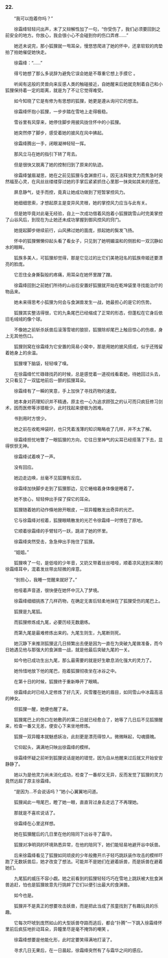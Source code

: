 ### 22.

　　“我可以抱着你吗？”

　　徐霜绛轻轻问出声，末了又辩解性加了一句，“你受伤了，我们必须要回到之前安全的地方。你放心，我会很小心不会碰到你的伤口弄疼……”

　　她还未说完，那小狐狸就一甩耳朵，慢悠悠爬进了她的怀中，还拿软软的肉垫拍了拍她催促她快走。

　　徐霜绛：“……”

　　得亏她想了那么多说辞为避免它误会她是不尊重它想上手摸它 。

　　听闻有这般的灵兽向来反感人类的触碰接近，自她醒来后她就克制着自己和小狐狸保持着一定的距离，就是为了不让它觉得难受。

　　如今知晓了它是有修为有思想的狐狸，她更是遵从询问它的想法。

　　徐霜绛怀抱小狐狸，一步步踏在雪地上走得极稳。

　　雪谷里有风穿来，她停住脚步用披风拢住怀中的小狐狸。

　　她突然停了脚步，感受着她的披风在风中拂起。

　　徐霜绛腾出一手，闭眼凝神轻轻一挥。

　　那风立马在她的指引下转了弯去。

　　但是很快又脱离了她的控制归到了原来的轨迹。

　　徐霜绛皱眉凝思，她在之前见狐狸与食渊兽打斗，因无法释放灵力而焦急时突然福至心灵，在风丝丝缕缕穿过她的手掌后紧紧抓住心里那一抹突如其来的感觉。

　　屏息静气，徒手而控，竟真让她成功做到了短暂掌控风力。

　　她细细思索，才想起原主是变异风灵根，她的掌控风力应当与此有关。

　　但是她毕竟对此毫无经验，自上一次成功借着风抱着小狐狸跳雪山时完美掌控了山谷风后，到现在为止她还未成功掌握到御风控风的窍门。

　　她提起脚步继续前行，山风拂过她的面庞，掠起她的鬓发飞扬。

　　怀中的狐狸懒懒仰起头看了看女子，只见到了她明媚温和的侧脸和一双沉静如水的眼眸。

　　狐族多美人，可狐狸却觉得，那是它见过的比它们美艳冠名的狐族帝姬还要漂亮的脸庞。

　　它忍住全身撕裂般的疼痛，用耳朵在她怀里蹭了蹭。

　　徐霜绛回到之前她们所待的山谷后安置好狐狸就开始在乾坤袋里寻找能治疗的物品来。

　　她未来得思考小狐狸为何会与食渊兽发生一战，她最担心的是它的伤势。

　　狐狸其实整洁得很，它的九条尾巴已经缩成了正常的形态，但蓬松在它身后依旧毛绒绒的像个球。

　　不像她之前斩杀妖兽后滚落雪坡的狼狈，狐狸除却尾巴上触目惊心的伤痕，身上无其他伤口。

　　狐狸则窝在徐霜绛为它安置的简易小窝中，那是用她的披风搭成，似乎还残留着她身上的余温。

　　狐狸埋下脑袋，轻轻嗅了嗅。

　　在徐霜绛忙忙碌碌找药的时候，总是感觉着一道视线看着她，待她回过头去，又只看见了一双猛地前后一颤的狐狸耳朵。

　　徐霜绛有了一瞬的笑意，手上加快了寻找药物的速度。

　　她本身对药理知识并不精通，原主也一心为追求顾弦之的认可而只疯狂修习剑术，因而医修等涉猎极少。此时找起来便极为困难。

　　书到用时方恨少。

　　她之前在收乾坤袋时，也只凭着浅薄的知识略略收了几样，并不太了解。

　　徐霜绛担忧地瞥了一眼狐狸的方向，它往日里神气的尖耳已经搭落了下去，显得恹恹无神。

　　徐霜绛试着唤了一声。

　　没有回应。

　　她边走边唤，丝毫不见狐狸有反应。

　　徐霜绛加快脚步走到了狐狸那边，见它蜷缩着身体像是睡着了。

　　她不放心，轻轻伸出手探了探它的耳朵。

　　狐狸随着她的动作倏地掀开眼皮，一双异瞳散发出奇异的光芒。

　　它与徐霜绛对视着，狐狸眼睛散发的光芒令徐霜绛一时愣在了原地。

　　它顺着徐霜绛的手臂轻巧一跃，跳进了她的怀里。

　　徐霜绛突然受击，急急伸出手拖住了狐狸。

　　“姐姐。”

　　狐狸唤了一句，是低哑的少年音，又奶又带着丝丝喑哑，顺着凉风送到呆滞的徐霜绛耳中，混着发丝带出轻微的痒意。

　　“别担心，我睡一觉醒来就好了。”

　　他哑着声音道，很快便在她怀中沉入了梦境。

　　徐霜绛细细挑拣了几样药物，在确定无害后轻柔地抹在了狐狸受伤的尾巴上。

　　狐狸是九尾狐。

　　而狐狸修炼成九尾，必要历经无数磨练。

　　而第九尾是最难修炼出来的。九尾生则生，九尾断则死。

　　她沉静下来推测狐狸这几日频繁出去便是因为一直在为突破九尾做准备，而今日她遇见他与那强大的食渊兽一战，就是他最后突破九尾的一关。

　　如今他已成功生出九尾，那么最需要的就是好生歇息消化强大的灵力了。

　　她怜惜地放下他的尾巴，抱着狐狸彻夜坐在冰谷之中。

　　在第十日的时候，狐狸终于重新睁开了眼睛。

　　徐霜绛此时已经入定修炼了好几天，风雪覆在她的眉目，如同雪山中冰霜高洁的神女。

　　但狐狸一醒，她便也醒了来。

　　狐狸尾巴上的伤口在她敷药的第二日就已经愈合了，她等了几日后不见狐狸醒来，检查一番又无恙，便安心下来坐地修炼。

　　狐狸一双异瞳本就魅惑妖冶，此刻更是漂亮得惊人。微微眯起，勾魂摄魄。

　　它仰起头，满满地只映出徐霜绛的模样。

　　徐霜绛怀疑之前听到狐狸说话是她的错觉，因为自从他醒来过后就又开始安安静静了。

　　她以为是他灵力尚未消化成功，检查了一番却又无异，反而发觉了狐狸的灵力竟然远超了原主徐霜绛。

　　“是因为…不会说话吗？”她小心翼翼地问道。

　　狐狸闻此一甩尾巴，瞪了她一眼，直直背过身去走远了不再理她。

　　那就是不喜欢说话了。

　　徐霜绛在心里这样想。

　　她在狐狸醒后的几日里在他的陪同下出谷寻了霜华。

　　狐狸对净明洞的环境熟悉异常，在他的陪同下，她们能轻易地避开谷中妖兽。

　　后来徐霜绛看见了狐狸如同顽皮的少年般撒开爪子轻巧跳跃装作攻击的模样吓跑了无数妖兽后，她才改变了想法。可能并不是她们在避着妖兽，而是妖兽在避着她们。

　　九尾狐的威压不容小觑。她之前看到的狐狸轻轻巧巧在雪地上跳跃被大批食渊兽追赶，怕也是狐狸故意先行挑衅了它们以便引出最大的食渊兽。

　　如今也是。

　　狐狸并不是真正的想要攻击妖兽，而是把此当成了孩童找到了有趣玩具的乐趣。

　　它每次吓唬到庞然如山的大型妖兽夺路而逃后，都会“扑腾”一下跳入徐霜绛怀里前后疯狂地折动耳朵，异瞳里尽是毫不掩饰的嘲笑 。

　　徐霜绛想要是他能化形，此时定要笑得满地打滚了。

　　寻求几日无果后，在一日晨起，徐霜绛突然有了与霜华之间的感应。